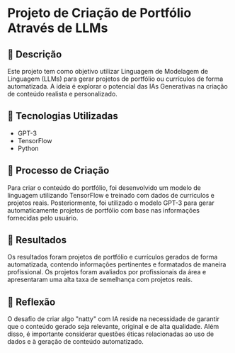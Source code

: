 # Projeto de Criação de Portfólio Através de LLMs

## 📒 Descrição
Este projeto tem como objetivo utilizar Linguagem de Modelagem de Linguagem (LLMs) para gerar projetos de portfólio ou currículos de forma automatizada. A ideia é explorar o potencial das IAs Generativas na criação de conteúdo realista e personalizado.

## 🤖 Tecnologias Utilizadas
- GPT-3
- TensorFlow
- Python

## 🧐 Processo de Criação
Para criar o conteúdo do portfólio, foi desenvolvido um modelo de linguagem utilizando TensorFlow e treinado com dados de currículos e projetos reais. Posteriormente, foi utilizado o modelo GPT-3 para gerar automaticamente projetos de portfólio com base nas informações fornecidas pelo usuário.

## 🚀 Resultados
Os resultados foram projetos de portfólio e currículos gerados de forma automatizada, contendo informações pertinentes e formatados de maneira profissional. Os projetos foram avaliados por profissionais da área e apresentaram uma alta taxa de semelhança com projetos reais.

## 💭 Reflexão
O desafio de criar algo "natty" com IA reside na necessidade de garantir que o conteúdo gerado seja relevante, original e de alta qualidade. Além disso, é importante considerar questões éticas relacionadas ao uso de dados e à geração de conteúdo automatizado.
